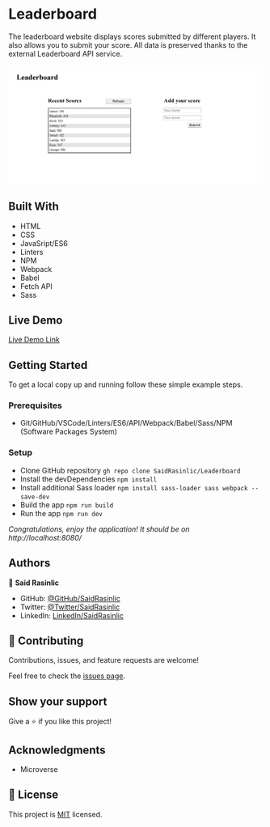 # Leaderboard
The leaderboard website displays scores submitted by different players. It also allows you to submit your score. All data is preserved thanks to the external Leaderboard API service.

![screenshot](./src/img/Leaderboard-Desktop.png)


## Built With

- HTML
- CSS
- JavaSript/ES6
- Linters
- NPM
- Webpack
- Babel
- Fetch API
- Sass

## Live Demo

[Live Demo Link](https://saidrasinlic.github.io/Leaderboard/)

## Getting Started

To get a local copy up and running follow these simple example steps.

### Prerequisites

- Git/GitHub/VSCode/Linters/ES6/API/Webpack/Babel/Sass/NPM (Software Packages System)

### Setup

- Clone GitHub repository `gh repo clone SaidRasinlic/Leaderboard`
- Install the devDependencies `npm install`
- Install additional Sass loader `npm install sass-loader sass webpack --save-dev`
- Build the app `npm run build`
- Run the app `npm run dev`

*Congratulations, enjoy the application! It should be on http://localhost:8080/*
## Authors

👤 **Said Rasinlic**

- GitHub: [@GitHub/SaidRasinlic](https://github.com/SaidRasinlic)
- Twitter: [@Twitter/SaidRasinlic](https://twitter.com/SaidRasinlic)
- LinkedIn: [LinkedIn/SaidRasinlic](https://www.linkedin.com/in/saidrasinlic)

## 🤝 Contributing

Contributions, issues, and feature requests are welcome!

Feel free to check the [issues page](../../issues/).

## Show your support

Give a ⭐️ if you like this project!

## Acknowledgments

- Microverse 

## 📝 License

This project is [MIT](LICENSE) licensed.

